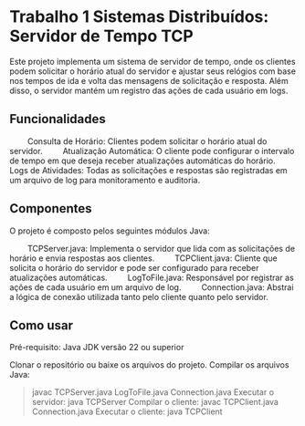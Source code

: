 
# Trabalho 1 Sistemas Distribuídos: Servidor de Tempo TCP
Este projeto implementa um sistema de servidor de tempo, onde os clientes podem solicitar o horário atual do servidor e ajustar seus relógios com base nos tempos de ida e volta das mensagens de solicitação e resposta. Além disso, o servidor mantém um registro das ações de cada usuário em logs.

## Funcionalidades
&nbsp; &nbsp; &nbsp; &nbsp; Consulta de Horário: Clientes podem solicitar o horário atual do servidor.
&nbsp; &nbsp; &nbsp; &nbsp; Atualização Automática: O cliente pode configurar o intervalo de tempo em que deseja receber atualizações automáticas do horário.
&nbsp; &nbsp; &nbsp; &nbsp; Logs de Atividades: Todas as solicitações e respostas são registradas em um arquivo de log para monitoramento e auditoria.

## Componentes
O projeto é composto pelos seguintes módulos Java:

&nbsp; &nbsp; &nbsp; &nbsp;  TCPServer.java: Implementa o servidor que lida com as solicitações de horário e envia respostas aos clientes.
&nbsp; &nbsp; &nbsp; &nbsp;  TCPClient.java: Cliente que solicita o horário do servidor e pode ser configurado para receber atualizações automáticas.
&nbsp; &nbsp; &nbsp; &nbsp;  LogToFile.java: Responsável por registrar as ações de cada usuário em um arquivo de log.
&nbsp; &nbsp; &nbsp; &nbsp;  Connection.java: Abstrai a lógica de conexão utilizada tanto pelo cliente quanto pelo servidor.

## Como usar

Pré-requisito: Java JDK versão 22 ou superior

 Clonar o repositório ou baixe os arquivos do projeto.
 Compilar os arquivos Java:
> javac TCPServer.java LogToFile.java Connection.java
 Executar o servidor:
> java TCPServer
 Compilar o cliente:
> javac TCPClient.java Connection.java
 Executar o cliente:
> java TCPClient


